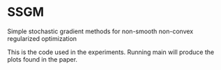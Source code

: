 # SSGM
Simple stochastic gradient methods for non-smooth non-convex regularized optimization

This is the code used in the experiments.
Running main will produce the plots found in the paper.
